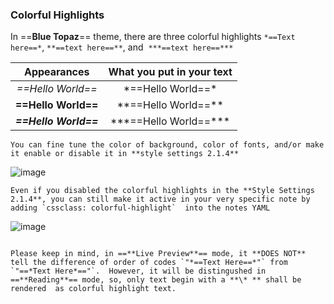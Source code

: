 ### Colorful Highlights



In ==**Blue Topaz**== theme, there are three colorful highlights  `*==Text here==*`, `**==text here==**`, and  `***==text here==***` 


| Appearances           | What you put in your text       |
| :-------------------: | :--------------: |
| *==Hello World==*     | \*\=\=Hello World\=\=\*         |
| **==Hello World==**   | \*\*\=\=Hello World\=\=\*\*     |
| ***==Hello World==*** | \*\*\*\=\=Hello World\=\=\*\*\* |


```ad-info
You can fine tune the color of background, color of fonts, and/or make it enable or disable it in **style settings 2.1.4**
```
![image](https://user-images.githubusercontent.com/72023275/164036501-59f3c87d-0974-4671-a998-498b03b3f042.png)

```ad-summary
Even if you disabled the colorful highlights in the **Style Settings 2.1.4**, you can still make it active in your very specific note by adding `cssclass: colorful-highlight`  into the notes YAML

```

![image](https://user-images.githubusercontent.com/72023275/164037230-4dde7655-9141-4a07-b51a-59cb77abe524.png)


```ad-info

Please keep in mind, in ==**Live Preview**== mode, it **DOES NOT** tell the difference of order of codes `"*==Text Here==*"` from `"==*Text Here*=="`.  However, it will be distingushed in ==**Reading**== mode, so, only text begin with a **\* ** shall be rendered  as colorful highlight text.

```
